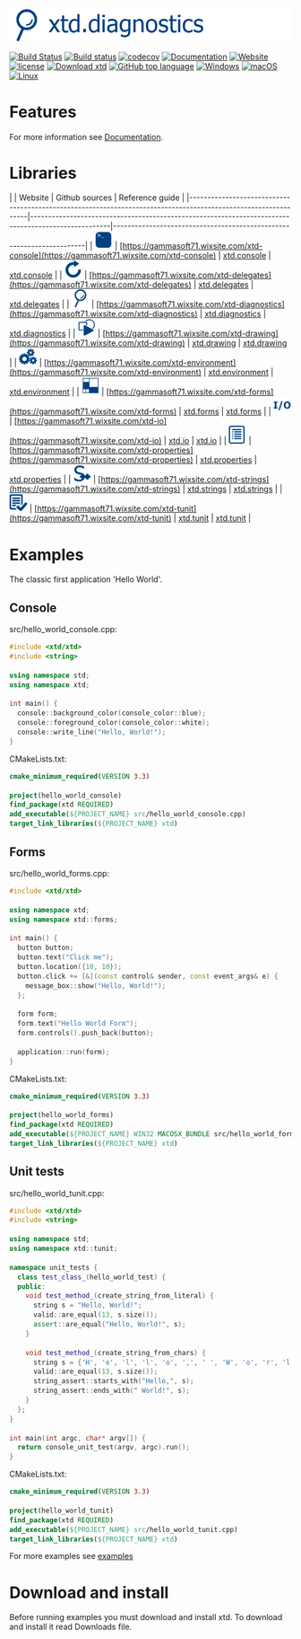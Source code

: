 [![console](docs/pictures/header.png)](https://gammasoft71.wixsite.com/xtd-console)

[![Build Status](https://travis-ci.org/gammasoft71/xtd.svg?branch=master)](https://travis-ci.org/gammasoft71/xtd)
[![Build status](https://ci.appveyor.com/api/projects/status/uqn1xbctwy88eghu?svg=true)](https://ci.appveyor.com/project/gammasoft71/xtd)
[![codecov](https://codecov.io/gh/gammasoft71/xtd/branch/master/graph/badge.svg)](https://codecov.io/gh/gammasoft71/xtd)
[![Documentation](https://codedocs.xyz/gammasoft71/xtd.svg)](https://codedocs.xyz/gammasoft71/xtd/)
[![Website](https://img.shields.io/website-up-down-green-red/http/shields.io.svg?label=xtd-console%20website)](https://gammasoft71.wixsite.com/xtd-console)
[![license](https://img.shields.io/github/license/gammasoft71/xtd.svg)](LICENSE.md)
[![Download xtd](https://img.shields.io/sourceforge/dt/xtdpro.svg)](https://sourceforge.net/projects/xtdpro/files/latest/download)
[![GitHub top language](https://img.shields.io/github/languages/top/gammasoft71/xtd.svg)](README.md)
[![Windows](https://img.shields.io/badge/os-Windows-004080.svg)](README.md)
[![macOS](https://img.shields.io/badge/os-macOS-004080.svg)](README.md)
[![Linux](https://img.shields.io/badge/os-Linux-004080.svg)](README.md)

# Features

For more information see [Documentation](docs).

# Libraries

|                                                                                                               | Website                                                                                            | Github sources                                                    | Reference guide                                                      |
|---------------------------------------------------------------------------------------------------------------|----------------------------------------------------------------------------------------------------|----------------------------------------------------------------------|
| [![xtd_console_logo](docs/pictures/xtd.console.png)](https://gammasoft71.wixsite.com/xtd-console)             | [https://gammasoft71.wixsite.com/xtd-console](https://gammasoft71.wixsite.com/xtd-console)         | [xtd.console](https://github.com/gammasoft71/xtd.console)         | [xtd.console](https://codedocs.xyz/gammasoft71/xtd.console/)         |
| [![xtd_delegates_logo](docs/pictures/xtd.delegates.png)](https://gammasoft71.wixsite.com/xtd-delegates)       | [https://gammasoft71.wixsite.com/xtd-delegates](https://gammasoft71.wixsite.com/xtd-delegates)     | [xtd.delegates](https://github.com/gammasoft71/xtd.delegates)     | [xtd.delegates](https://codedocs.xyz/gammasoft71/xtd.delegates/)     |
| [![xtd_diagnostics_logo](docs/pictures/xtd.diagnostics.png)](https://gammasoft71.wixsite.com/xtd-diagnostics) | [https://gammasoft71.wixsite.com/xtd-diagnostics](https://gammasoft71.wixsite.com/xtd-diagnostics) | [xtd.diagnostics](https://github.com/gammasoft71/xtd.diagnostics) | [xtd.diagnostics](https://codedocs.xyz/gammasoft71/xtd.diagnostics/) |
| [![xtd_drawing_logo](docs/pictures/xtd.drawing.png)](https://gammasoft71.wixsite.com/xtd-drawing)             | [https://gammasoft71.wixsite.com/xtd-drawing](https://gammasoft71.wixsite.com/xtd-drawing)         | [xtd.drawing](https://github.com/gammasoft71/xtd.drawing)         | [xtd.drawing](https://codedocs.xyz/gammasoft71/xtd.drawing/)         |
| [![xtd_environment_logo](docs/pictures/xtd.environment.png)](https://gammasoft71.wixsite.com/xtd-environment) | [https://gammasoft71.wixsite.com/xtd-environment](https://gammasoft71.wixsite.com/xtd-environment) | [xtd.environment](https://github.com/gammasoft71/xtd.environment) | [xtd.environment](https://codedocs.xyz/gammasoft71/xtd.environment/) |
| [![xtd_forms_logo](docs/pictures/xtd.forms.png)](https://gammasoft71.wixsite.com/xtd-forms)                   | [https://gammasoft71.wixsite.com/xtd-forms](https://gammasoft71.wixsite.com/xtd-forms)             | [xtd.forms](https://github.com/gammasoft71/xtd.forms)             | [xtd.forms](https://codedocs.xyz/gammasoft71/xtd.forms/)             |
| [![xtd_io_logo](docs/pictures/xtd.io.png)](https://gammasoft71.wixsite.com/xtd-io)                            | [https://gammasoft71.wixsite.com/xtd-io](https://gammasoft71.wixsite.com/xtd-io)                   | [xtd.io](https://github.com/gammasoft71/xtd.io)                   | [xtd.io](https://codedocs.xyz/gammasoft71/xtd.io/)                   |
| [![xtd_properties_logo](docs/pictures/xtd.properties.png)](https://gammasoft71.wixsite.com/xtd-properties)    | [https://gammasoft71.wixsite.com/xtd-properties](https://gammasoft71.wixsite.com/xtd-properties)   | [xtd.properties](https://github.com/gammasoft71/xtd.properties)   | [xtd.properties](https://codedocs.xyz/gammasoft71/xtd.properties/)   |
| [![xtd_strings_logo](docs/pictures/xtd.strings.png)](https://gammasoft71.wixsite.com/xtd-strings)             | [https://gammasoft71.wixsite.com/xtd-strings](https://gammasoft71.wixsite.com/xtd-strings)         | [xtd.strings](https://github.com/gammasoft71/xtd.strings)         | [xtd.strings](https://codedocs.xyz/gammasoft71/xtd.strings/)         |
| [![xtd_tunit_logo](docs/pictures/xtd.tunit.png)](https://gammasoft71.wixsite.com/xtd-tunit)                   | [https://gammasoft71.wixsite.com/xtd-tunit](https://gammasoft71.wixsite.com/xtd-tunit)             | [xtd.tunit](https://github.com/gammasoft71/xtd.tunit)             | [xtd.tunit](https://codedocs.xyz/gammasoft71/xtd.tunit/)             |

# Examples

The classic first application 'Hello World'.

## Console

src/hello_world_console.cpp:

```c++
#include <xtd/xtd>
#include <string>

using namespace std;
using namespace xtd;

int main() {
  console::background_color(console_color::blue);
  console::foreground_color(console_color::white);
  console::write_line("Hello, World!");
}
```

CMakeLists.txt:

```cmake
cmake_minimum_required(VERSION 3.3)

project(hello_world_console)
find_package(xtd REQUIRED)
add_executable(${PROJECT_NAME} src/hello_world_console.cpp)
target_link_libraries(${PROJECT_NAME} xtd)
```

## Forms

src/hello_world_forms.cpp:

```c++
#include <xtd/xtd>

using namespace xtd;
using namespace xtd::forms;

int main() {
  button button;
  button.text("Click me");
  button.location({10, 10});
  button.click += [&](const control& sender, const event_args& e) {
    message_box::show("Hello, World!");
  };
  
  form form;
  form.text("Hello World Form");
  form.controls().push_back(button);
  
  application::run(form);
}
```

CMakeLists.txt:

```cmake
cmake_minimum_required(VERSION 3.3)

project(hello_world_forms)
find_package(xtd REQUIRED)
add_executable(${PROJECT_NAME} WIN32 MACOSX_BUNDLE src/hello_world_forms.cpp)
target_link_libraries(${PROJECT_NAME} xtd)
```

## Unit tests

src/hello_world_tunit.cpp:

```c++
#include <xtd/xtd>
#include <string>

using namespace std;
using namespace xtd::tunit;

namespace unit_tests {
  class test_class_(hello_world_test) {
  public:
    void test_method_(create_string_from_literal) {
      string s = "Hello, World!";
      valid::are_equal(13, s.size());
      assert::are_equal("Hello, World!", s);
    }
    
    void test_method_(create_string_from_chars) {
      string s = {'H', 'e', 'l', 'l', 'o', ',', ' ', 'W', 'o', 'r', 'l', 'd', '!'};
      valid::are_equal(13, s.size());
      string_assert::starts_with("Hello,", s);
      string_assert::ends_with(" World!", s);
    }
  };
}

int main(int argc, char* argv[]) {
  return console_unit_test(argv, argc).run();
}
```

CMakeLists.txt:

```cmake
cmake_minimum_required(VERSION 3.3)

project(hello_world_tunit)
find_package(xtd REQUIRED)
add_executable(${PROJECT_NAME} src/hello_world_tunit.cpp)
target_link_libraries(${PROJECT_NAME} xtd)
```

For more examples see [examples](examples)

# Download and install

Before running examples you must download and install xtd. To download and install it read Downloads file.

